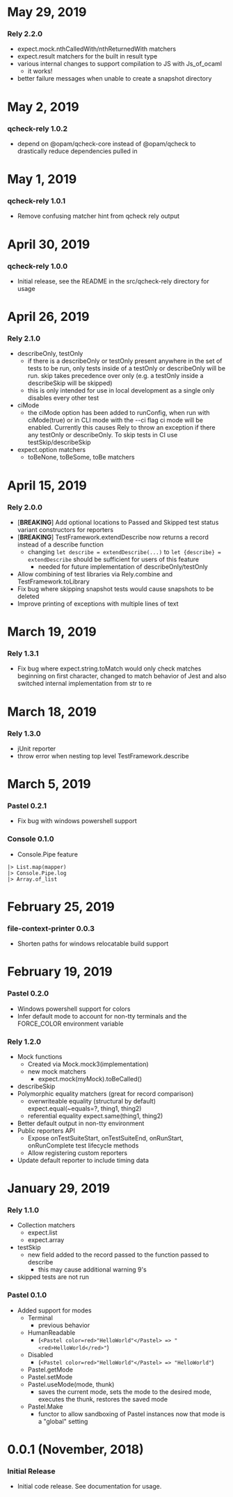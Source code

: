 # May 29, 2019
### Rely 2.2.0
* expect.mock.nthCalledWith/nthReturnedWith matchers
* expect.result matchers for the built in result type
* various internal changes to support compilation to JS with Js_of_ocaml
  * it works!
* better failure messages when unable to create a snapshot directory

# May 2, 2019
### qcheck-rely 1.0.2
* depend on @opam/qcheck-core instead of @opam/qcheck to drastically reduce
dependencies pulled in

# May 1, 2019
### qcheck-rely 1.0.1
* Remove confusing matcher hint from qcheck rely output

# April 30, 2019
### qcheck-rely 1.0.0
* Initial release, see the README in the src/qcheck-rely directory for usage

# April 26, 2019
### Rely 2.1.0
* describeOnly, testOnly
  * if there is a describeOnly or testOnly present anywhere in the set of tests
  to be run, only tests inside of a testOnly or describeOnly will be run. skip
  takes precedence over only (e.g. a testOnly inside a describeSkip will be skipped)
  * this is only intended for use in local development as a single only disables
  every other test
* ciMode
  * the ciMode option has been added to runConfig, when run with ciMode(true) or
  in CLI mode with the --ci flag ci mode will be enabled. Currently this causes
  Rely to throw an exception if there any testOnly or describeOnly. To skip
  tests in CI use testSkip/describeSkip
* expect.option matchers
  * toBeNone, toBeSome, toBe matchers

# April 15, 2019
### Rely 2.0.0
* [**BREAKING**] Add optional locations to Passed and Skipped test status variant constructors for reporters
* [**BREAKING**] TestFramework.extendDescribe now returns a record instead of a describe function
  * changing ```let describe = extendDescribe(...)``` to ```let {describe} = extendDescribe``` should be sufficient for users of this feature
    * needed for future implementation of describeOnly/testOnly
* Allow combining of test libraries via Rely.combine and TestFramework.toLibrary
* Fix bug where skipping snapshot tests would cause snapshots to be deleted
* Improve printing of exceptions with multiple lines of text

# March 19, 2019
### Rely 1.3.1
* Fix bug where expect.string.toMatch would only check matches beginning on first character,
changed to match behavior of Jest and also switched internal implementation from str to re

# March 18, 2019
### Rely 1.3.0
* jUnit reporter
* throw error when nesting top level TestFramework.describe

# March 5, 2019
### Pastel 0.2.1
* Fix bug with windows powershell support

### Console 0.1.0
* Console.Pipe feature
``` foo
|> List.map(mapper)
|> Console.Pipe.log
|> Array.of_list
```

# February 25, 2019
### file-context-printer 0.0.3
* Shorten paths for windows relocatable build support

# February 19, 2019
### Pastel 0.2.0
* Windows powershell support for colors
* Infer default mode to account for non-tty terminals and the FORCE_COLOR environment variable
### Rely 1.2.0
* Mock functions
  * Created via Mock.mock3(implementation)
  * new mock matchers
    * expect.mock(myMock).toBeCalled()
* describeSkip
* Polymorphic equality matchers (great for record comparison)
  * overwriteable equality (structural by default) expect.equal(~equals=?, thing1, thing2)
  * referential equality expect.same(thing1, thing2)
* Better default output in non-tty environment
* Public reporters API
  * Expose onTestSuiteStart, onTestSuiteEnd, onRunStart, onRunComplete test lifecycle methods
  * Allow registering custom reporters
* Update default reporter to include timing data

# January 29, 2019
### Rely 1.1.0
* Collection matchers
  * expect.list
  * expect.array
* testSkip
  * new field added to the record passed to the function passed to describe
    * this may cause additional warning 9's
* skipped tests are not run

### Pastel 0.1.0
* Added support for modes
  * Terminal
    * previous behavior
  * HumanReadable
    * (```<Pastel color=red>"HelloWorld"</Pastel> => "<red>HelloWorld</red>"```)
  * Disabled
    * (```<Pastel color=red>"HelloWorld"</Pastel> => "HelloWorld"```)
  * Pastel.getMode
  * Pastel.setMode
  * Pastel.useMode(mode, thunk)
    * saves the current mode, sets the mode to the desired mode, executes the thunk, restores the saved mode
  * Pastel.Make
    * functor to allow sandboxing of Pastel instances now that mode is a "global" setting

# 0.0.1 (November, 2018)

### Initial Release

* Initial code release. See documentation for usage.
